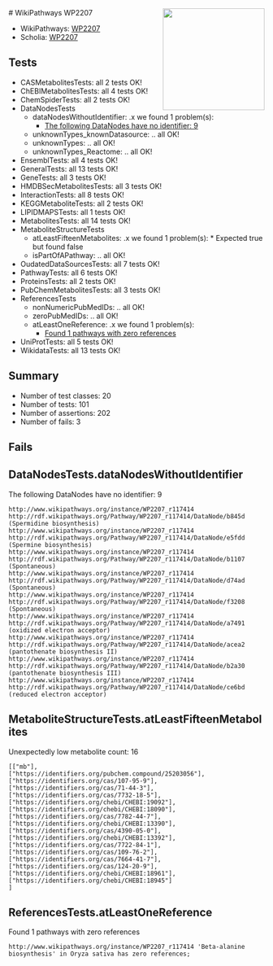 <img style="float: right; width: 200px" src="https://upload.wikimedia.org/wikipedia/commons/thumb/8/83/Wplogo_with_text_500.png/640px-Wplogo_with_text_500.png" />
# WikiPathways WP2207

* WikiPathways: [WP2207](https://new.wikipathways.org/pathways/WP2207)
* Scholia: [WP2207](https://scholia.toolforge.org/wikipathways/WP2207)
## Tests
* CASMetabolitesTests: all 2 tests OK!
* ChEBIMetabolitesTests: all 4 tests OK!
* ChemSpiderTests: all 2 tests OK!
* DataNodesTests
    * dataNodesWithoutIdentifier: .x we found 1 problem(s):
        * [The following DataNodes have no identifier: 9](#d2d32fa8)
    * unknownTypes_knownDatasource: .. all OK!
    * unknownTypes: .. all OK!
    * unknownTypes_Reactome: .. all OK!
* EnsemblTests: all 4 tests OK!
* GeneralTests: all 13 tests OK!
* GeneTests: all 3 tests OK!
* HMDBSecMetabolitesTests: all 3 tests OK!
* InteractionTests: all 8 tests OK!
* KEGGMetaboliteTests: all 2 tests OK!
* LIPIDMAPSTests: all 1 tests OK!
* MetabolitesTests: all 14 tests OK!
* MetaboliteStructureTests
    * atLeastFifteenMetabolites: .x we found 1 problem(s):
            * Expected true but found false
    * isPartOfAPathway: .. all OK!
* OudatedDataSourcesTests: all 7 tests OK!
* PathwayTests: all 6 tests OK!
* ProteinsTests: all 2 tests OK!
* PubChemMetabolitesTests: all 3 tests OK!
* ReferencesTests
    * nonNumericPubMedIDs: .. all OK!
    * zeroPubMedIDs: .. all OK!
    * atLeastOneReference: .x we found 1 problem(s):
        * [Found 1 pathways with zero references](#35eb778e)
* UniProtTests: all 5 tests OK!
* WikidataTests: all 13 tests OK!


## Summary

* Number of test classes: 20
* Number of tests: 101
* Number of assertions: 202
* Number of fails: 3

## Fails

<a name="d2d32fa8" />

## DataNodesTests.dataNodesWithoutIdentifier

The following DataNodes have no identifier: 9
```
http://www.wikipathways.org/instance/WP2207_r117414 http://rdf.wikipathways.org/Pathway/WP2207_r117414/DataNode/b845d (Spermidine biosynthesis)
http://www.wikipathways.org/instance/WP2207_r117414 http://rdf.wikipathways.org/Pathway/WP2207_r117414/DataNode/e5fdd (Spermine biosynthesis)
http://www.wikipathways.org/instance/WP2207_r117414 http://rdf.wikipathways.org/Pathway/WP2207_r117414/DataNode/b1107 (Spontaneous)
http://www.wikipathways.org/instance/WP2207_r117414 http://rdf.wikipathways.org/Pathway/WP2207_r117414/DataNode/d74ad (Spontaneous)
http://www.wikipathways.org/instance/WP2207_r117414 http://rdf.wikipathways.org/Pathway/WP2207_r117414/DataNode/f3208 (Spontaneous)
http://www.wikipathways.org/instance/WP2207_r117414 http://rdf.wikipathways.org/Pathway/WP2207_r117414/DataNode/a7491 (oxidized electron acceptor)
http://www.wikipathways.org/instance/WP2207_r117414 http://rdf.wikipathways.org/Pathway/WP2207_r117414/DataNode/acea2 (pantothenate biosynthesis II)
http://www.wikipathways.org/instance/WP2207_r117414 http://rdf.wikipathways.org/Pathway/WP2207_r117414/DataNode/b2a30 (pantothenate biosynthesis III)
http://www.wikipathways.org/instance/WP2207_r117414 http://rdf.wikipathways.org/Pathway/WP2207_r117414/DataNode/ce6bd (reduced electron acceptor)
```

<a name="3b0f9420" />

## MetaboliteStructureTests.atLeastFifteenMetabolites

Unexpectedly low metabolite count: 16

```
[["mb"],
["https://identifiers.org/pubchem.compound/25203056"],
["https://identifiers.org/cas/107-95-9"],
["https://identifiers.org/cas/71-44-3"],
["https://identifiers.org/cas/7732-18-5"],
["https://identifiers.org/chebi/CHEBI:19092"],
["https://identifiers.org/chebi/CHEBI:18090"],
["https://identifiers.org/cas/7782-44-7"],
["https://identifiers.org/chebi/CHEBI:13390"],
["https://identifiers.org/cas/4390-05-0"],
["https://identifiers.org/chebi/CHEBI:13392"],
["https://identifiers.org/cas/7722-84-1"],
["https://identifiers.org/cas/109-76-2"],
["https://identifiers.org/cas/7664-41-7"],
["https://identifiers.org/cas/124-20-9"],
["https://identifiers.org/chebi/CHEBI:18961"],
["https://identifiers.org/chebi/CHEBI:18945"]
]
```

<a name="35eb778e" />

## ReferencesTests.atLeastOneReference

Found 1 pathways with zero references
```
http://www.wikipathways.org/instance/WP2207_r117414 'Beta-alanine biosynthesis' in Oryza sativa has zero references; 
```

